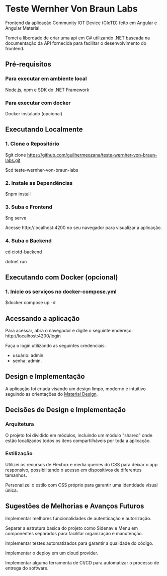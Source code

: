 # Teste Wernher Von Braun Labs

Frontend da aplicação Community IOT Device (CIoTD) feito em Angular e Angular Material.

Tomei a liberdade de criar uma api em C# utilizando .NET baseada na documentação da API fornecida para facilitar o desenvolvimento do frontend.

## Pré-requisitos

### Para executar em ambiente local

Node.js, npm e SDK do .NET Framework

### Para executar com docker

Docker instalado (opcional)

## Executando Localmente

### 1. Clone o Repositório

$git clone https://github.com/guilhermeozana/teste-wernher-von-braun-labs.git

$cd teste-wernher-von-braun-labs

### 2. Instale as Dependências

$npm install

### 3. Suba o Frontend
$ng serve

Acesse http://localhost:4200 no seu navegador para visualizar a aplicação.

### 4. Suba o Backend

cd ciotd-backend

dotnet run

## Executando com Docker (opcional)

### 1. Inicie os serviços no docker-compose.yml
  
$docker compose up -d

## Acessando a aplicação

Para acessar, abra o navegador e digite o seguinte endereço: http://localhost:4200/login

Faça o login utilizando as seguintes credenciais: 
  - usuário: admin
  - senha: admin.

## Design e Implementação

A aplicação foi criada visando um design limpo, moderno e intuitivo seguindo as orientações do [Material Design](https://m2.material.io/design).

## Decisões de Design e Implementação

### Arquitetura

O projeto foi dividido em módulos, incluindo um módulo "shared" onde estão localizados todos os itens compartilháveis por toda a aplicação.

### Estilização

Utilizei os recursos de Flexbox e media queries do CSS para deixar o app responsivo, possibilitando o acesso em dispositivos de diferentes tamanhos.

Personalizei o estilo com CSS próprio para garantir uma identidade visual única.

## Sugestões de Melhorias e Avanços Futuros

Implementar melhores funcionalidades de autenticação e autorização.

Separar a estrutura basica do projeto como Sidenav e Menu em componentes separados para facilitar organização e manutenção.

Implementar testes automatizados para garantir a qualidade do código.

Implementar o deploy em um cloud provider.

Implementar alguma ferramenta de CI/CD para automatizar o processo de entrega do software.



